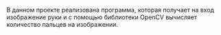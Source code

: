 В данном проекте реализована программа, которая получает на вход изображение руки и с помощью библиотеки OpenCV вычисляет количество пальцев на изображении.
